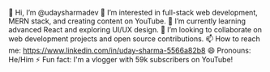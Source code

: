 👋 Hi, I’m @udaysharmadev
👀 I’m interested in full-stack web development, MERN stack, and creating content on YouTube.
🌱 I’m currently learning advanced React and exploring UI/UX design.
💞️ I’m looking to collaborate on web development projects and open source contributions.
📫 How to reach me: https://www.linkedin.com/in/uday-sharma-5566a82b8
😄 Pronouns: He/Him
⚡ Fun fact: I'm a vlogger with 59k subscribers on YouTube!

<!---
udaysharmadev/udaysharmadev is a ✨ special ✨ repository because its `README.md` (this file) appears on your GitHub profile.
You can click the Preview link to take a look at your changes.
--->

